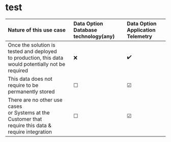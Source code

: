 # test


| Nature of this use case | Data Option <br /> Database technology(any) | Data Option <br /> Application Telemetry |
:-------------------------|:--------------------|:-------------------|
|Once the solution is tested and deployed <br /> to production, this data would potentially not be required | :x: | :heavy_check_mark: 
|This data does not require to be <br /> permanently stored |  &#9744; | &#9745; |
|There are no other use cases <br /> or Systems at the Customer that <br /> require this data & require integration |  &#9744;| &#9745; |
